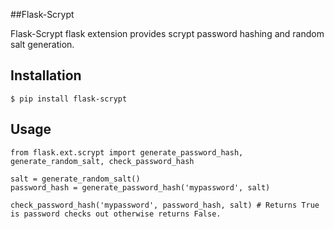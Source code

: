 ##Flask-Scrypt

Flask-Scrypt flask extension provides scrypt password hashing and random salt generation.

## Installation

    $ pip install flask-scrypt

## Usage

    from flask.ext.scrypt import generate_password_hash, generate_random_salt, check_password_hash

    salt = generate_random_salt()
    password_hash = generate_password_hash('mypassword', salt)

    check_password_hash('mypassword', password_hash, salt) # Returns True is password checks out otherwise returns False.
